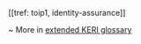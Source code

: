 [[tref: toip1, identity-assurance]]

~ More in <a href="https://weboftrust.github.io/WOT-terms/docs/glossary/identity-assurance">extended KERI glossary</a>
